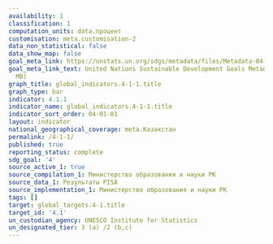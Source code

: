```yaml
---
availability: 1
classification: 1
computation_units: data.процент
customisation: meta.customisation-2
data_non_statistical: false
data_show_map: false
goal_meta_link: https://unstats.un.org/sdgs/metadata/files/Metadata-04-01-01.pdf
goal_meta_link_text: United Nations Sustainable Development Goals Metadata (PDF 4.0
  MB)
graph_title: global_indicators.4-1-1.title
graph_type: bar
indicator: 4.1.1
indicator_name: global_indicators.4-1-1.title
indicator_sort_order: 04-01-01
layout: indicator
national_geographical_coverage: meta.Казахстан
permalink: /4-1-1/
published: true
reporting_status: complete
sdg_goal: '4'
source_active_1: true
source_compilation_1: Министерство образования и науки РК
source_data_1: Результаты PISA
source_implementation_1: Министерство образования и науки РК
tags: []
target: global_targets.4-1.title
target_id: '4.1'
un_custodian_agency: UNESCO Institute for Statistics
un_designated_tier: 3 (a) /2 (b,c)
---
```

